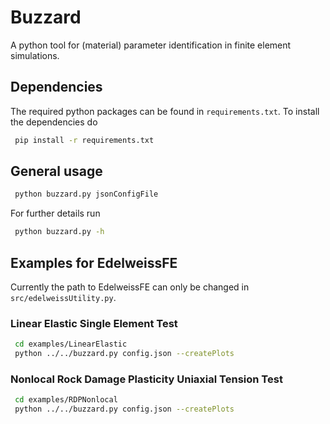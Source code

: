 # Buzzard

A python tool for (material) parameter identification in finite element simulations.

## Dependencies

The required python packages can be found in ``requirements.txt``.
To install the dependencies do

```bash
 pip install -r requirements.txt
```


## General usage

```bash
 python buzzard.py jsonConfigFile
```

For further details run

```bash
 python buzzard.py -h
```


## Examples for EdelweissFE

Currently the path to EdelweissFE can only be changed in ``src/edelweissUtility.py``.

### Linear Elastic Single Element Test

```bash
 cd examples/LinearElastic
 python ../../buzzard.py config.json --createPlots
```

### Nonlocal Rock Damage Plasticity Uniaxial Tension Test 

```bash
 cd examples/RDPNonlocal
 python ../../buzzard.py config.json --createPlots
```